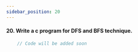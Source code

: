 ```yaml
---
sidebar_position: 20
---
```


#### 20. Write a c program for DFS and BFS technique.

```c
    // Code will be added soon
```
